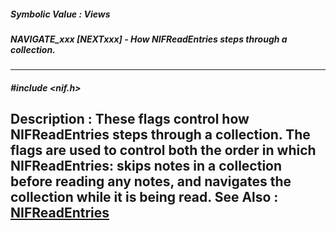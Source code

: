 ##### Symbolic Value : Views
##### NAVIGATE_xxx [NEXTxxx] - How NIFReadEntries steps through a collection.
---
##### #include <nif.h>
**Description :**
These flags control how NIFReadEntries steps through a collection. The flags 
are used to control both the order in which NIFReadEntries: skips notes in a 
collection before reading any notes, and navigates the collection while it is 
being read.
**See Also :**
[NIFReadEntries](D:/md_files/NIFReadEntries.md)
---
